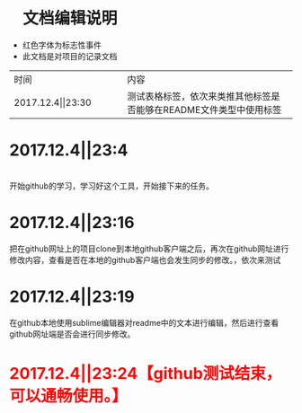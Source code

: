 <ul>
<h1 color:red;>文档编辑说明</h1>
<li>红色字体为标志性事件</li>
<li>此文档是对项目的记录文档</li>
</ul>
<table>
	<tr>
		<td width="40%">时间</td>
		<td>内容</td>
	</tr>
	<tr>
		<td>2017.12.4||23:30</td>
		<td>测试表格标签，依次来类推其他标签是否能够在README文件类型中使用标签</td>
	</tr>
</table>
<h1>2017.12.4||23:4</h1><br>
开始github的学习，学习好这个工具，开始接下来的任务。
<h1>2017.12.4||23:16</h1>
把在github网址上的项目clone到本地github客户端之后，再次在github网址进行修改内容，查看是否在本地的github客户端也会发生同步的修改。，依次来测试
<h1>2017.12.4||23:19</h1>
在github本地使用sublime编辑器对readme中的文本进行编辑，然后进行查看github网址端是否会进行同步修改。
<h1 style="color:red;">2017.12.4||23:24【github测试结束，可以通畅使用。】</h1>
